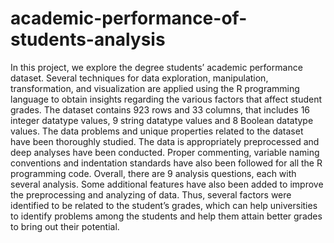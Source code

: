 # academic-performance-of-students-analysis
In this project, we explore the degree students’ academic performance dataset. Several techniques for data exploration, manipulation, transformation, and visualization are applied using the R programming language to obtain insights regarding the various factors that affect student grades.
The dataset contains 923 rows and 33 columns, that includes 16 integer datatype values, 9 string datatype values and 8 Boolean datatype values. The data problems and unique properties related to the dataset have been thoroughly studied. 
The data is appropriately preprocessed and deep analyses have been conducted. Proper commenting, variable naming conventions and indentation standards have also been followed for all the R programming code.
Overall, there are 9 analysis questions, each with several analysis. Some additional features have also been added to improve the preprocessing and analyzing of data. Thus, several factors were identified to be related to the student’s grades, which can help universities to identify problems among the students and help them attain better grades to bring out their potential.
